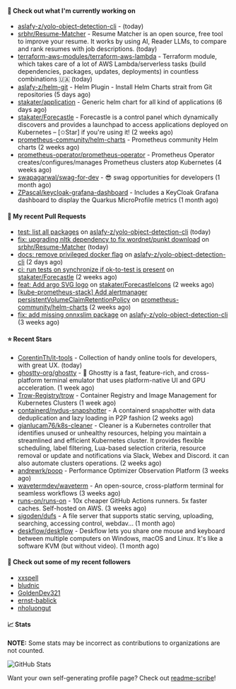 #### 👷 Check out what I'm currently working on

- [aslafy-z/yolo-object-detection-cli](https://github.com/aslafy-z/yolo-object-detection-cli) -  (today)
- [srbhr/Resume-Matcher](https://github.com/srbhr/Resume-Matcher) - Resume Matcher is an open source, free tool to improve your resume. It works by using AI, Reader LLMs, to compare and rank resumes with job descriptions.  (today)
- [terraform-aws-modules/terraform-aws-lambda](https://github.com/terraform-aws-modules/terraform-aws-lambda) - Terraform module, which takes care of a lot of AWS Lambda/serverless tasks (build dependencies, packages, updates, deployments) in countless combinations 🇺🇦 (today)
- [aslafy-z/helm-git](https://github.com/aslafy-z/helm-git) - Helm Plugin - Install Helm Charts strait from Git repositories (5 days ago)
- [stakater/application](https://github.com/stakater/application) - Generic helm chart for all kind of applications (6 days ago)
- [stakater/Forecastle](https://github.com/stakater/Forecastle) - Forecastle is a control panel which dynamically discovers and provides a launchpad to access applications deployed on Kubernetes  – [✩Star] if you&#39;re using it! (2 weeks ago)
- [prometheus-community/helm-charts](https://github.com/prometheus-community/helm-charts) - Prometheus community Helm charts (2 weeks ago)
- [prometheus-operator/prometheus-operator](https://github.com/prometheus-operator/prometheus-operator) - Prometheus Operator creates/configures/manages Prometheus clusters atop Kubernetes (4 weeks ago)
- [swapagarwal/swag-for-dev](https://github.com/swapagarwal/swag-for-dev) - 😎 swag opportunities for developers (1 month ago)
- [ZPascal/keycloak-grafana-dashboard](https://github.com/ZPascal/keycloak-grafana-dashboard) - Includes a KeyCloak Grafana dashboard to display the Quarkus MicroProfile metrics (1 month ago)



#### 🔨 My recent Pull Requests

- [test: list all packages](https://github.com/aslafy-z/yolo-object-detection-cli/pull/38) on [aslafy-z/yolo-object-detection-cli](https://github.com/aslafy-z/yolo-object-detection-cli) (today)
- [fix: upgrading nltk dependency to fix wordnet/punkt download](https://github.com/srbhr/Resume-Matcher/pull/300) on [srbhr/Resume-Matcher](https://github.com/srbhr/Resume-Matcher) (today)
- [docs: remove privileged docker flag](https://github.com/aslafy-z/yolo-object-detection-cli/pull/37) on [aslafy-z/yolo-object-detection-cli](https://github.com/aslafy-z/yolo-object-detection-cli) (2 days ago)
- [ci: run tests on synchronize if ok-to-test is present](https://github.com/stakater/Forecastle/pull/469) on [stakater/Forecastle](https://github.com/stakater/Forecastle) (2 weeks ago)
- [feat: Add argo SVG logo](https://github.com/stakater/ForecastleIcons/pull/40) on [stakater/ForecastleIcons](https://github.com/stakater/ForecastleIcons) (2 weeks ago)
- [[kube-prometheus-stack] Add alertmanager persistentVolumeClaimRetentionPolicy](https://github.com/prometheus-community/helm-charts/pull/5078) on [prometheus-community/helm-charts](https://github.com/prometheus-community/helm-charts) (2 weeks ago)
- [fix: add missing onnxslim package](https://github.com/aslafy-z/yolo-object-detection-cli/pull/30) on [aslafy-z/yolo-object-detection-cli](https://github.com/aslafy-z/yolo-object-detection-cli) (3 weeks ago)

#### ⭐ Recent Stars

- [CorentinTh/it-tools](https://github.com/CorentinTh/it-tools) - Collection of handy online tools for developers, with great UX.  (today)
- [ghostty-org/ghostty](https://github.com/ghostty-org/ghostty) - 👻 Ghostty is a fast, feature-rich, and cross-platform terminal emulator that uses platform-native UI and GPU acceleration. (1 week ago)
- [Trow-Registry/trow](https://github.com/Trow-Registry/trow) - Container Registry and Image Management for Kubernetes Clusters (1 week ago)
- [containerd/nydus-snapshotter](https://github.com/containerd/nydus-snapshotter) - A containerd snapshotter with data deduplication and lazy loading in P2P fashion (2 weeks ago)
- [gianlucam76/k8s-cleaner](https://github.com/gianlucam76/k8s-cleaner) - Cleaner is a Kubernetes controller that identifies unused or unhealthy resources, helping you maintain a streamlined and efficient Kubernetes cluster. It provides flexible scheduling, label filtering, Lua-based selection criteria, resource removal or update and notifications via Slack, Webex and Discord. it can also automate clusters operations. (2 weeks ago)
- [andrewrk/poop](https://github.com/andrewrk/poop) - Performance Optimizer Observation Platform (3 weeks ago)
- [wavetermdev/waveterm](https://github.com/wavetermdev/waveterm) - An open-source, cross-platform terminal for seamless workflows (3 weeks ago)
- [runs-on/runs-on](https://github.com/runs-on/runs-on) - 10x cheaper GitHub Actions runners. 5x faster caches. Self-hosted on AWS. (3 weeks ago)
- [sigoden/dufs](https://github.com/sigoden/dufs) - A file server that supports static serving, uploading, searching, accessing control, webdav... (1 month ago)
- [deskflow/deskflow](https://github.com/deskflow/deskflow) - Deskflow lets you share one mouse and keyboard between multiple computers on Windows, macOS and Linux. It&#39;s like a software KVM (but without video). (1 month ago)

#### 👯 Check out some of my recent followers

- [xxspell](https://github.com/xxspell)
- [bludnic](https://github.com/bludnic)
- [GoldenDev321](https://github.com/GoldenDev321)
- [ernst-bablick](https://github.com/ernst-bablick)
- [nholuongut](https://github.com/nholuongut)

#### 📈 Stats

**NOTE:** Some stats may be incorrect as contributions to organizations
are not counted.

![GitHub Stats](https://github-readme-stats.vercel.app/api?username=aslafy-z&count_private=false&theme=tokyonight&show_icons=true)

Want your own self-generating profile page? Check out [readme-scribe](https://github.com/muesli/readme-scribe)!
